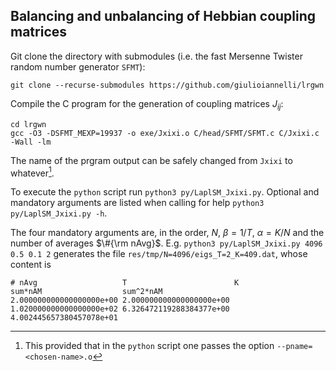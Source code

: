 ## Balancing and unbalancing of Hebbian coupling matrices 

Git clone the directory with submodules (i.e. the fast Mersenne Twister random number generator `SFMT`):
```
git clone --recurse-submodules https://github.com/giulioiannelli/lrgwn
```
Compile the C program for the generation of coupling matrices $J_{ij}$:
```
cd lrgwn
gcc -O3 -DSFMT_MEXP=19937 -o exe/Jxixi.o C/head/SFMT/SFMT.c C/Jxixi.c -Wall -lm
```
The name of the prgram output can be safely changed from `Jxixi` to whatever[^1].

To execute the `python` script run `python3 py/LaplSM_Jxixi.py`. Optional and mandatory arguments are listed when calling for help `python3 py/LaplSM_Jxixi.py -h`. 

The four mandatory arguments are, in the order, $N$, $\beta=1/T$, $\alpha = K/N$ and the number of averages $\#{\rm nAvg}$. E.g. `python3 py/LaplSM_Jxixi.py 4096 0.5 0.1 2` generates the file `res/tmp/N=4096/eigs_T=2_K=409.dat`, whose content is
```
# nAvg	                 T                        K                        sum*nAM                  sum^2*nAM
2.000000000000000000e+00 2.000000000000000000e+00 1.020000000000000000e+02 6.326472119288384377e+00 4.002445657380457078e+01
```



[^1]: This provided that in the `python` script one passes the option `--pname=<chosen-name>.o`
